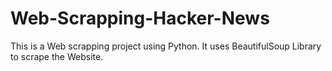 # Web-Scrapping-Hacker-News
This is a Web scrapping project using Python. It uses BeautifulSoup Library to scrape the Website.

